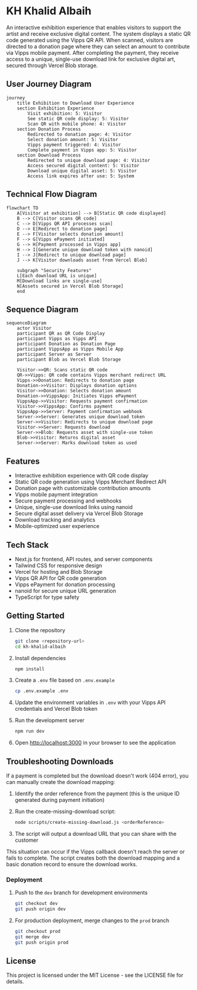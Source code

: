 # KH Khalid Albaih

An interactive exhibition experience that enables visitors to support the artist and receive exclusive digital content. The system displays a static QR code generated using the Vipps QR API. When scanned, visitors are directed to a donation page where they can select an amount to contribute via Vipps mobile payment. After completing the payment, they receive access to a unique, single-use download link for exclusive digital art, secured through Vercel Blob storage.

## User Journey Diagram

```mermaid
journey
    title Exhibition to Download User Experience
    section Exhibition Experience
        Visit exhibition: 5: Visitor
        See static QR code display: 5: Visitor
        Scan QR with mobile phone: 4: Visitor
    section Donation Process
        Redirected to donation page: 4: Visitor
        Select donation amount: 5: Visitor
        Vipps payment triggered: 4: Visitor
        Complete payment in Vipps app: 5: Visitor
    section Download Process
        Redirected to unique download page: 4: Visitor
        Access secured digital content: 5: Visitor
        Download unique digital asset: 5: Visitor
        Access link expires after use: 5: System
```

## Technical Flow Diagram

```mermaid
flowchart TD
    A[Visitor at exhibition] --> B[Static QR code displayed]
    B --> C[Visitor scans QR code]
    C --> D[Vipps QR API processes scan]
    D --> E[Redirect to donation page]
    E --> F[Visitor selects donation amount]
    F --> G[Vipps ePayment initiated]
    G --> H[Payment processed in Vipps app]
    H --> I[Generate unique download token with nanoid]
    I --> J[Redirect to unique download page]
    J --> K[Visitor downloads asset from Vercel Blob]
    
    subgraph "Security Features"
    L[Each download URL is unique]
    M[Download links are single-use]
    N[Assets secured in Vercel Blob Storage]
    end
```

## Sequence Diagram

```mermaid
sequenceDiagram
    actor Visitor
    participant QR as QR Code Display
    participant Vipps as Vipps API
    participant Donation as Donation Page
    participant VippsApp as Vipps Mobile App
    participant Server as Server
    participant Blob as Vercel Blob Storage
    
    Visitor->>QR: Scans static QR code
    QR->>Vipps: QR code contains Vipps merchant redirect URL
    Vipps->>Donation: Redirects to donation page
    Donation->>Visitor: Displays donation options
    Visitor->>Donation: Selects donation amount
    Donation->>VippsApp: Initiates Vipps ePayment
    VippsApp->>Visitor: Requests payment confirmation
    Visitor->>VippsApp: Confirms payment
    VippsApp->>Server: Payment confirmation webhook
    Server->>Server: Generates unique download token
    Server->>Visitor: Redirects to unique download page
    Visitor->>Server: Requests download
    Server->>Blob: Requests asset with single-use token
    Blob->>Visitor: Returns digital asset
    Server->>Server: Marks download token as used
```

## Features

- Interactive exhibition experience with QR code display
- Static QR code generation using Vipps Merchant Redirect API
- Donation page with customizable contribution amounts
- Vipps mobile payment integration
- Secure payment processing and webhooks
- Unique, single-use download links using nanoid
- Secure digital asset delivery via Vercel Blob Storage
- Download tracking and analytics
- Mobile-optimized user experience

## Tech Stack

- Next.js for frontend, API routes, and server components
- Tailwind CSS for responsive design
- Vercel for hosting and Blob Storage
- Vipps QR API for QR code generation
- Vipps ePayment for donation processing
- nanoid for secure unique URL generation
- TypeScript for type safety

## Getting Started

1. Clone the repository
   ```bash
   git clone <repository-url>
   cd kh-khalid-albaih
   ```

2. Install dependencies
   ```bash
   npm install
   ```

3. Create a `.env` file based on `.env.example`
   ```bash
   cp .env.example .env
   ```
   
4. Update the environment variables in `.env` with your Vipps API credentials and Vercel Blob token

5. Run the development server
   ```bash
   npm run dev
   ```

6. Open [http://localhost:3000](http://localhost:3000) in your browser to see the application

## Troubleshooting Downloads

If a payment is completed but the download doesn't work (404 error), you can manually create the download mapping:

1. Identify the order reference from the payment (this is the unique ID generated during payment initiation)

2. Run the create-missing-download script:
   ```bash
   node scripts/create-missing-download.js <orderReference>
   ```

3. The script will output a download URL that you can share with the customer

This situation can occur if the Vipps callback doesn't reach the server or fails to complete. The script creates both the download mapping and a basic donation record to ensure the download works.

### Deployment

1. Push to the `dev` branch for development environments
   ```bash
   git checkout dev
   git push origin dev
   ```

2. For production deployment, merge changes to the `prod` branch
   ```bash
   git checkout prod
   git merge dev
   git push origin prod
   ```

## License

This project is licensed under the MIT License - see the LICENSE file for details.